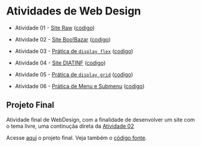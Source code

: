 # Atividades de Web Design

- Atividade 01 - [Site Raw](https://dvanael.github.io/webdesign-atividades/atividade-01/index.html)  ([codigo](https://github.com/dvanael/webdesign-atividades/tree/main/atividade-01))

- Atividade 02 - [Site Boo!Bazar](https://dvanael.github.io/webdesign-atividades/atividade-02/index.html)  ([codigo](https://github.com/dvanael/webdesign-atividades/tree/main/atividade-02))

- Atividade 03 - [Prática de `display flex`](https://dvanael.github.io/webdesign-atividades/atividade-03/index.html)  ([codigo](https://github.com/dvanael/webdesign-atividades/tree/main/atividade-03))

- Atividade 04 - [Site DIATINF](https://dvanael.github.io/webdesign-atividades/atividade-04/index.html)  ([codigo](https://github.com/dvanael/webdesign-atividades/tree/main/atividade-04))

- Atividade 05 - [Prática de `display grid`](https://dvanael.github.io/webdesign-atividades/atividade-05/index.html)  ([codigo](https://github.com/dvanael/webdesign-atividades/tree/main/atividade-05))

- Atividade 06 - [Prática de Menu e Submenu](https://dvanael.github.io/webdesign-atividades/atividade-06/index.html)  ([codigo](https://github.com/dvanael/webdesign-atividades/tree/main/atividade-06))

## Projeto Final

Atividade final de WebDesign, com a finalidade de desenvolver um site com o tema livre, uma continuçãa direta da [Atividade 02](https://dvanael.github.io/webdesign-atividades/atividade-02/index.html)

Acesse [aqui](https://dvanael.github.io/webdesign-atividades/projeto-final/index.html) o projeto final. Veja também o [código fonte](https://github.com/dvanael/webdesign-atividades/tree/main/projeto-final).